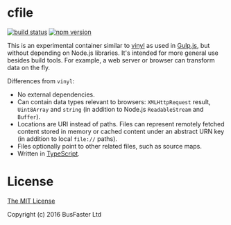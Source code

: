 cfile
=====

[![build status](https://travis-ci.org/charto/cfile.svg?branch=master)](http://travis-ci.org/charto/cfile)
[![npm version](https://img.shields.io/npm/v/cfile.svg)](https://www.npmjs.com/package/cfile)

This is an experimental container similar to [vinyl](https://github.com/gulpjs/vinyl)
as used in [Gulp.js](http://gulpjs.com/), but without depending on Node.js libraries.
It's intended for more general use besides build tools.
For example, a web server or browser can transform data on the fly.

Differences from `vinyl`:

- No external dependencies.
- Can contain data types relevant to browsers: `XMLHttpRequest` result, `Uint8Array` and `string` (in addition to Node.js `ReadableStream` and `Buffer`).
- Locations are URI instead of paths. Files can represent remotely fetched content stored in memory or cached content under an abstract URN key (in addition to local `file://` paths).
- Files optionally point to other related files, such as source maps.
- Written in [TypeScript](http://www.typescriptlang.org/).

License
=======

[The MIT License](https://raw.githubusercontent.com/charto/cfile/master/LICENSE)

Copyright (c) 2016 BusFaster Ltd
